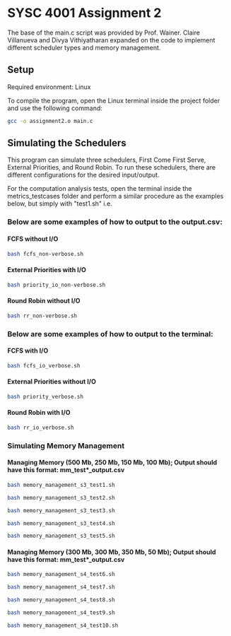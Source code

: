 # SYSC 4001 Assignment 2 

The base of the main.c script was provided by Prof. Wainer. Claire Villanueva and Divya Vithiyatharan expanded on the
code to implement different scheduler types and memory management.


## Setup
Required environment: Linux

To compile the program, open the Linux terminal inside the project folder and use the following command:
```bash
gcc -o assignment2.o main.c
```

## Simulating the Schedulers
This program can simulate three schedulers, First Come First Serve, External Priorities, and Round Robin.
To run these schedulers, there are different configurations for the desired input/output.

For the computation analysis tests, open the terminal inside the metrics_testcases folder and perform a similar procedure as the examples below, but simply with "test1.sh" i.e.

### Below are some examples of how to output to the output.csv:

#### FCFS without I/O
```bash
bash fcfs_non-verbose.sh
```
#### External Priorities with I/O
```bash
bash priority_io_non-verbose.sh
```
#### Round Robin without I/O
```bash
bash rr_non-verbose.sh
```

### Below are some examples of how to output to the terminal:
#### FCFS with I/O
```bash
bash fcfs_io_verbose.sh
```
#### External Priorities without I/O
```bash
bash priority_verbose.sh
```
#### Round Robin with I/O
```bash
bash rr_io_verbose.sh
```

### Simulating Memory Management
#### Managing Memory (500 Mb, 250 Mb, 150 Mb, 100 Mb); Output should have this format: mm_test*_output.csv
```bash
bash memory_management_s3_test1.sh
```
```bash
bash memory_management_s3_test2.sh
```
```bash
bash memory_management_s3_test3.sh
```
```bash
bash memory_management_s3_test4.sh
```
```bash
bash memory_management_s3_test5.sh
```
#### Managing Memory (300 Mb, 300 Mb, 350 Mb, 50 Mb); Output should have this format: mm_test*_output.csv
```bash
bash memory_management_s4_test6.sh
```
```bash
bash memory_management_s4_test7.sh
```
```bash
bash memory_management_s4_test8.sh
```
```bash
bash memory_management_s4_test9.sh
```
```bash
bash memory_management_s4_test10.sh
```
